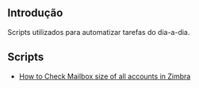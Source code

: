 ## Introdução
Scripts utilizados para automatizar tarefas do dia-a-dia.

  ## Scripts
  
  + [ How to Check Mailbox size of all accounts in Zimbra ](https://github.com/xdanielribeiro/GeneralScripts/blob/master/CheckMailboxSizeAllAccountsZimbra.sh)
  

  
